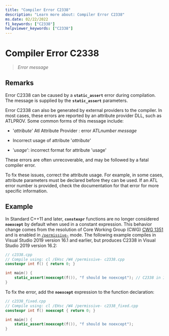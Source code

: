```yaml
---
title: "Compiler Error C2338"
description: "Learn more about: Compiler Error C2338"
ms.date: 02/22/2022
f1_keywords: ["C2338"]
helpviewer_keywords: ["C2338"]
---
```

# Compiler Error C2338

> *Error message*

## Remarks

Error C2338 can be caused by a **`static_assert`** error during compilation. The message is supplied by the **`static_assert`** parameters.

Error C2338 can also be generated by external providers to the compiler. In most cases, these errors are reported by an attribute provider DLL, such as ATLPROV. Some common forms of this message include:

- '*attribute*' Atl Attribute Provider : error ATL*number* *message*

- Incorrect usage of attribute '*attribute*'

- '*usage*': incorrect format for attribute 'usage'

These errors are often unrecoverable, and may be followed by a fatal compiler error.

To fix these issues, correct the attribute usage. For example, in some cases, attribute parameters must be declared before they can be used. If an ATL error number is provided, check the documentation for that error for more specific information.

## Example

In Standard C++11 and later, **`constexpr`** functions are no longer considered **`noexcept`** by default when used in a constant expression. This behavior change comes from the resolution of Core Working Group (CWG) [CWG 1351](https://wg21.link/cwg1351) and is enabled in [`/permissive-`](../../build/reference/permissive-standards-conformance.md) mode. The following example compiles in Visual Studio 2019 version 16.1 and earlier, but produces C2338 in Visual Studio 2019 version 16.2:

```cpp
// c2338.cpp
// Compile using: cl /EHsc /W4 /permissive- c2338.cpp
constexpr int f() { return 0; }

int main() {
    static_assert(noexcept(f()), "f should be noexcept"); // C2338 in 16.2
}
```

To fix the error, add the **`noexcept`** expression to the function declaration:

```cpp
// c2338_fixed.cpp
// Compile using: cl /EHsc /W4 /permissive- c2338_fixed.cpp
constexpr int f() noexcept { return 0; }

int main() {
    static_assert(noexcept(f()), "f should be noexcept");
}
```
